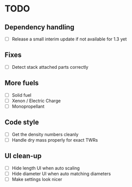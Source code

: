 # TODO

## Dependency handling

- [ ] Release a small interim update if not available for 1.3 yet

## Fixes

- [ ] Detect stack attached parts correctly

## More fuels

- [ ] Solid fuel
- [ ] Xenon / Electric Charge
- [ ] Monopropellant

## Code style

- [ ] Get the density numbers cleanly
- [ ] Handle dry mass properly for exact TWRs

## UI clean-up

- [ ] Hide length UI when auto scaling
- [ ] Hide diameter UI when auto matching diameters
- [ ] Make settings look nicer

